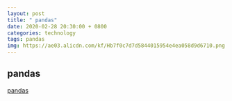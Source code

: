 ```yaml
---
layout: post
title: " pandas"
date: 2020-02-28 20:30:00 + 0800
categories: technology
tags: pandas
img: https://ae03.alicdn.com/kf/Hb7f0c7d7d5844015954e4ea058d9d6710.png
---
```


## pandas

[pandas](https://github.com/liupengzhouyi/liupengzhouyi.github.io/tree/master/file/pandas.pdf)